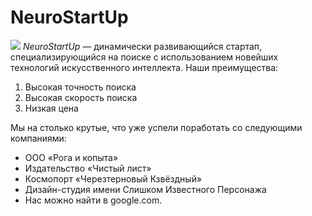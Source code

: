 # NeuroStartUp
![](https://netology-code.github.io/git-homeworks/introduction/assets/logo.png)
*NeuroStartUp* — динамически развивающийся стартап, специализирующийся на поиске с использованием новейших технологий искусственного интеллекта.
Наши преимущества:
1.  Высокая точность поиска
2.  Высокая скорость поиска
3.  Низкая цена
   
 Мы на столько крутые, что уже успели поработать со следующими компаниями:  

+ ООО «Рога и копыта» 
+ Издательство «Чиcтый лист» 
+ Космопорт «Черезтерновый Кзвёздный» 
+ Дизайн-студия имени Слишком Известного Персонажа 
+ Нас можно найти в google.com. 
